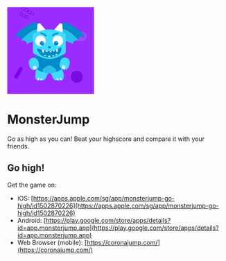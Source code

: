 <img alt="icon" src="https://github.com/abegehr/monsterjump/blob/master/assets/icon/icon.png?raw=true" width="200" />

# MonsterJump

Go as high as you can! Beat your highscore and compare it with your friends.

## Go high!

Get the game on:

* iOS: [https://apps.apple.com/sg/app/monsterjump-go-high/id1502870226](https://apps.apple.com/sg/app/monsterjump-go-high/id1502870226)
* Android: [https://play.google.com/store/apps/details?id=app.monsterjump.app](https://play.google.com/store/apps/details?id=app.monsterjump.app)
* Web Browser (mobile): [https://coronajump.com/](https://coronajump.com/)
